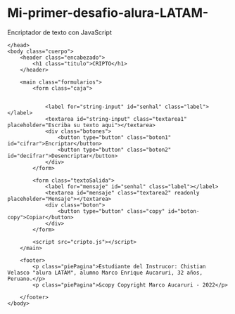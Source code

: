 # Mi-primer-desafio-alura-LATAM-
Encriptador de texto con JavaScript

<!DOCTYPE html>
<html>
    <head>
        <meta charset="UTF-8">
        <meta name="viewport" content="width=device-width">
        <title>Desafio Alura 1: CRIPTO</title>
        <link rel="stylesheet" href="css/reset.css">
        <link rel="stylesheet" href="cripto.css">
        <link href="https://fonts.googleapis.com/css2? family=Macondo&display=swap" rel="stylesheet">

    </head>
    <body class="cuerpo">
        <header class="encabezado">
            <h1 class="titulo">CRIPTO</h1>
        </header>

        <main class="formularios">
            <form class="caja">
               
                 
                <label for="string-input" id="senhal" class="label"></label>
                <textarea id="string-input" class="textarea1" placeholder="Escriba su texto aqui"></textarea>   
                <div class="botones">
                    <button type="button" class="boton1" id="cifrar">Encriptar</button>
                    <button type="button" class="boton2" id="decifrar">Desencriptar</button>
                </div>      
            </form>
    
            <form class="textoSalida">
                <label for="mensaje" id="senhal" class="label"></label>
                <textarea id="mensaje" class="textarea2" readonly placeholder="Mensaje"></textarea> 
                <div class="boton"> 
                    <button type="button" class="copy" id="boton-copy">Copiar</button>
                </div>
            </form>

            <script src="cripto.js"></script>
        </main>

        <footer>
            <p class="piePagina">Estudiante del Instrucor: Chistian Velasco "alura LATAM", alumno Marco Enrique Aucaruri, 32 años, Peruano.</p>
            <p class="piePagina">&copy Copyright Marco Aucaruri - 2022</p>

        </footer>
    </body>
</html>
